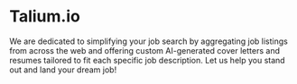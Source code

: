 # Talium.io

We are dedicated to simplifying your job search by aggregating job listings from across the web and offering 
custom AI-generated cover letters and resumes tailored to fit each specific job description. 
Let us help you stand out and land your dream job!






